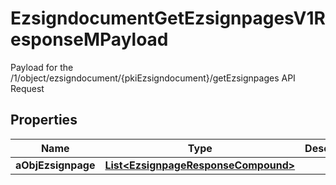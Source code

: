 

# EzsigndocumentGetEzsignpagesV1ResponseMPayload

Payload for the /1/object/ezsigndocument/{pkiEzsigndocument}/getEzsignpages API Request

## Properties

Name | Type | Description | Notes
------------ | ------------- | ------------- | -------------
**aObjEzsignpage** | [**List&lt;EzsignpageResponseCompound&gt;**](EzsignpageResponseCompound.md) |  | 



